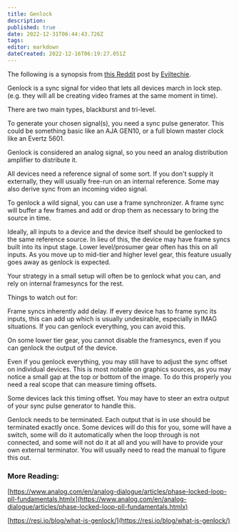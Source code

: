 ```yaml
---
title: Genlock
description: 
published: true
date: 2022-12-31T06:44:43.726Z
tags: 
editor: markdown
dateCreated: 2022-12-16T06:19:27.051Z
---
```


The following is a synopsis from [this Reddit](https://old.reddit.com/r/VIDEOENGINEERING/comments/zmbei5/genlock_basics/j0adqy8/) post by [Eviltechie](https://old.reddit.com/r/VIDEOENGINEERING/comments/zmbei5/genlock_basics/j0adqy8/).

Genlock is a sync signal for video that lets all devices march in lock step. (e.g. they will all be creating video frames at the same moment in time).

There are two main types, blackburst and tri-level.

To generate your chosen signal(s), you need a sync pulse generator. This could be something basic like an AJA GEN10, or a full blown master clock like an Evertz 5601.

Genlock is considered an analog signal, so you need an analog distribution amplifier to distribute it.

All devices need a reference signal of some sort. If you don't supply it externally, they will usually free-run on an internal reference. Some may also derive sync from an incoming video signal.

To genlock a wild signal, you can use a frame synchronizer. A frame sync will buffer a few frames and add or drop them as necessary to bring the source in time.

Ideally, all inputs to a device and the device itself should be genlocked to the same reference source. In lieu of this, the device may have frame syncs built into its input stage. Lower level/prosumer gear often has this on all inputs. As you move up to mid-tier and higher level gear, this feature usually goes away as genlock is expected.

Your strategy in a small setup will often be to genlock what you can, and rely on internal framesyncs for the rest.

Things to watch out for:

Frame syncs inherently add delay. If every device has to frame sync its inputs, this can add up which is usually undesirable, especially in IMAG situations. If you can genlock everything, you can avoid this.

On some lower tier gear, you cannot disable the framesyncs, even if you can genlock the output of the device.

Even if you genlock everything, you may still have to adjust the sync offset on individual devices. This is most notable on graphics sources, as you may notice a small gap at the top or bottom of the image. To do this properly you need a real scope that can measure timing offsets.

Some devices lack this timing offset. You may have to steer an extra output of your sync pulse generator to handle this.

Genlock needs to be terminated. Each output that is in use should be terminated exactly once. Some devices will do this for you, some will have a switch, some will do it automatically when the loop through is not connected, and some will not do it at all and you will have to provide your own external terminator. You will usually need to read the manual to figure this out.

### More Reading:

[https://www.analog.com/en/analog-dialogue/articles/phase-locked-loop-pll-fundamentals.htmlx](https://www.analog.com/en/analog-dialogue/articles/phase-locked-loop-pll-fundamentals.htmlx)

[https://resi.io/blog/what-is-genlock/](https://resi.io/blog/what-is-genlock/)
